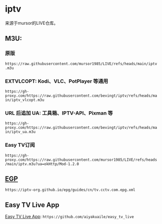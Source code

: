 # iptv

来源于mursor的LIVE仓库。


## M3U:
### 原版
`https://raw.githubusercontent.com/mursor1985/LIVE/refs/heads/main/iptv.m3u`
### EXTVLCOPT: Kodi、VLC、PotPlayer 等通用
`https://gh-proxy.com/https://raw.githubusercontent.com/bevingt/iptv/refs/heads/main/iptv_vlcopt.m3u`
### URL 后追加 UA: 工具箱、IPTV-API、Pixman 等
`https://gh-proxy.com/https://raw.githubusercontent.com/bevingt/iptv/refs/heads/main/iptv_ua.m3u`
### Easy TV订阅
`https://gh-proxy.com/https://raw.githubusercontent.com/mursor1985/LIVE/refs/heads/main/iptv.m3u?ua=okHttp/Mod-1.2.0`

## [EGP](https://iptv-org.github.io/epg/guides/cn/tv.cctv.com.epg.xml)
`https://iptv-org.github.io/epg/guides/cn/tv.cctv.com.epg.xml`

## Easy TV Live App
[Easy TV Live App](https://github.com/aiyakuaile/easy_tv_live/releases):
`https://github.com/aiyakuaile/easy_tv_live`

